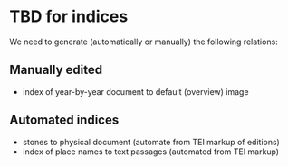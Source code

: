 # TBD for indices #

We need to generate (automatically or manually) the following relations:

## Manually edited ##

- index of year-by-year document to default (overview) image

## Automated indices ##


- stones to physical document (automate from TEI markup of editions)
- index of place names to text passages (automated from TEI markup)